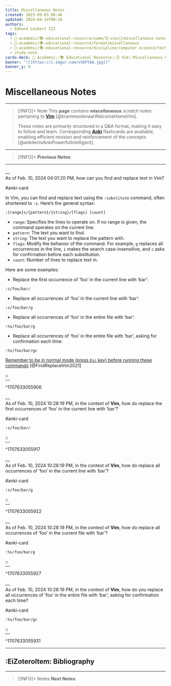 ```yaml
---
title: Miscellaneous Notes
created: 2023-09-03 08:46
updated: 2024-04-14T00:24
authors:
  - Edmund Leibert III
tags:
  - 🔴-academic/📚-educational-resource/name/🗒️-vim/🔖/miscellaneous-notes
  - 🔴-academic/📚-educational-resource/format/miscellaneous
  - 🔴-academic/📚-educational-resource/discipline/computer-science/technology/vim
  - study-note
cards-deck: 🔴 Academic::📚 Educational Resource::🗒️ Vim::Miscellaneous Notes
banner: "![[https://i.imgur.com/shEPtb6.jpg]]"
banner_y: 0
---
```


# Miscellaneous Notes

---

> [!INFO]+ Note 
> This **page** contains **miscellaneous** _scratch notes_ pertaining to **[Vim](https://www.zotero.org/)** [@brammoolenaarWelcomeHomeVim].
> 
> These notes are primarily structured in a Q&A format, making it easy to follow and learn. Corresponding [**Anki**](https://apps.ankiweb.net/) flashcards are available, enabling efficient revision and reinforcement of the concepts [@ankitectsAnkiPowerfulIntelligent].

---

> [!INFO]+ 
> **Previous Notes**:
> 

---

﹇<br>
As of Feb. 10, 2024 04:01:20 PM, how can you find and replace text in Vim?

#anki-card 

In Vim, you can find and replace text using the `:substitute` command, often shortened to `:s`. Here’s the general syntax:

```vim
:[range]s/{pattern}/{string}/[flags] [count]
```

- `range`: Specifies the lines to operate on. If no range is given, the command operates on the current line.
- `pattern`: The text you want to find.
- `string`: The text you want to replace the pattern with.
- `flags`: Modify the behavior of the command. For example, `g` replaces all occurrences in the line, `i` makes the search case-insensitive, and `c` asks for confirmation before each substitution.
- `count`: Number of lines to replace text in.

Here are some examples:

- Replace the first occurrence of ‘foo’ in the current line with ‘bar’:

```vim
:s/foo/bar/
```

- Replace all occurrences of ‘foo’ in the current line with ‘bar’:

```vim
:s/foo/bar/g
```

- Replace all occurrences of ‘foo’ in the entire file with ‘bar’:

```vim
:%s/foo/bar/g
```

- Replace all occurrences of ‘foo’ in the entire file with ‘bar’, asking for confirmation each time:

```vim
:%s/foo/bar/gc
```

[Remember to be in normal mode (press `Esc` key) before running these commands](https://linuxize.com/post/vim-find-replace/) [@FindReplaceVim2021]

⌂
<br>﹈<br>^1707633055906

﹇<br>
As of Feb. 10, 2024 10:28:19 PM, in the context of **Vim**, how do replace the first occurrences of ‘foo’ in the current line with ‘bar’?

#anki-card 

```vim
:s/foo/bar/
```

⌂
<br>﹈<br>^1707633055917

﹇<br>
As of Feb. 10, 2024 10:28:19 PM, in the context of **Vim**, how do replace all occurrences of ‘foo’ in the current line with ‘bar’?

#anki-card 

```vim
:s/foo/bar/g
```

⌂
<br>﹈<br>^1707633055922

﹇<br>
As of Feb. 10, 2024 10:28:19 PM, in the context of **Vim**, how do replace all occurrences of ‘foo’ in the current file with ‘bar’?

#anki-card 

```vim
:%s/foo/bar/g
```

⌂
<br>﹈<br>^1707633055927

﹇<br>
As of Feb. 10, 2024 10:28:19 PM, in the context of **Vim**, how do you replace all occurrences of ‘foo’ in the entire file with ‘bar’, asking for confirmation each time?

#anki-card 

```vim
:%s/foo/bar/gc
```

⌂
<br>﹈<br>^1707633055931


---

## :EiZoteroItem: Bibliography

---

> [!INFO]+ Notes
> **Next Notes**:
> 
